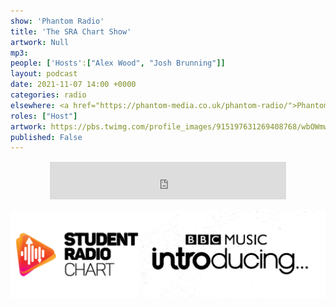 ```yaml
---
show: 'Phantom Radio'
title: 'The SRA Chart Show'
artwork: Null
mp3: 
people: ['Hosts':["Alex Wood", "Josh Brunning"]]
layout: podcast
date: 2021-11-07 14:00 +0000
categories: radio
elsewhere: <a href="https://phantom-media.co.uk/phantom-radio/">Phantom Media</a>
roles: ["Host"]
artwork: https://pbs.twimg.com/profile_images/915197631269408768/wbOWmwcI_400x400.jpg
published: False
---
```


<div style="text-align: center; margin: 15px 0; padding: 0"><iframe style="width: 75%; height: 60px; border: 0;" src="https://player.shoutca.st/?username=phantommedia"></iframe></div>

<img src="/images/SRAxBBCIntro.png">
